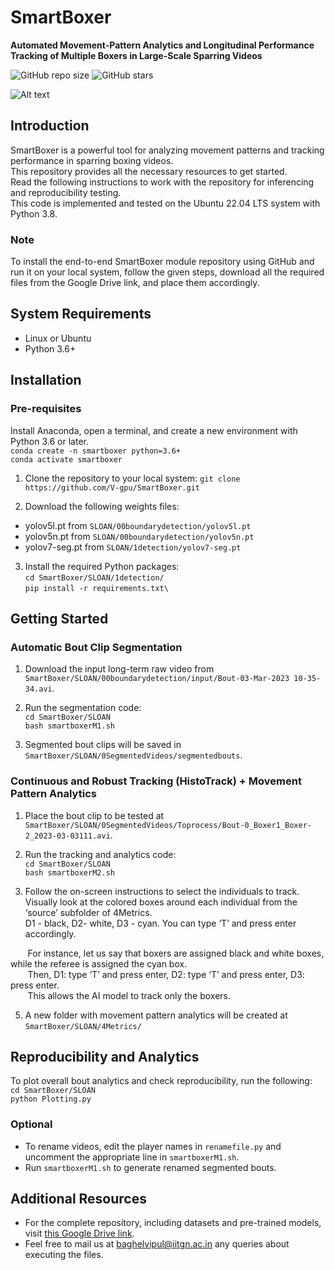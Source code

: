 # SmartBoxer
**Automated Movement-Pattern Analytics and Longitudinal Performance Tracking of Multiple Boxers in Large-Scale Sparring Videos**

![GitHub repo size](https://img.shields.io/github/repo-size/V-gpu/SmartBoxer)
![GitHub stars](https://img.shields.io/github/stars/V-gpu/SmartBoxer)

![Alt text](SLOAN/Demonstration_Figure.jpg?raw=true "Movement Pattern Analysis of Two Boxers throughout a Bout using 4 Quantitative Metrics")

## Introduction
SmartBoxer is a powerful tool for analyzing movement patterns and tracking performance in sparring boxing videos. <br> 
This repository provides all the necessary resources to get started. <br>
Read the following instructions to work with the repository for inferencing and reproducibility testing.<br>
This code is implemented and tested on the Ubuntu 22.04 LTS system with Python 3.8.

### Note
To install the end-to-end SmartBoxer module repository using GitHub and run it on your local system, follow the given steps, download all the required files from the Google Drive link, and place them accordingly.

## System Requirements
- Linux or Ubuntu
- Python 3.6+

## Installation
### Pre-requisites
Install Anaconda, open a terminal, and create a new environment with Python 3.6 or later. <br>
  `conda create -n smartboxer python=3.6+`<br>
  `conda activate smartboxer`
   
1. Clone the repository to your local system:
`git clone https://github.com/V-gpu/SmartBoxer.git`

2. Download the following weights files:
- yolov5l.pt from `SLOAN/00boundarydetection/yolov5l.pt`
- yolov5n.pt from `SLOAN/00boundarydetection/yolov5n.pt`
- yolov7-seg.pt from `SLOAN/1detection/yolov7-seg.pt`

3. Install the required Python packages:<br>
`cd SmartBoxer/SLOAN/1detection/` <br>
`pip install -r requirements.txt\`

## Getting Started
### Automatic Bout Clip Segmentation
1. Download the input long-term raw video from `SmartBoxer/SLOAN/00boundarydetection/input/Bout-03-Mar-2023 10-35-34.avi`.

2. Run the segmentation code:<br>
`cd SmartBoxer/SLOAN`<br>
`bash smartboxerM1.sh`

3. Segmented bout clips will be saved in `SmartBoxer/SLOAN/0SegmentedVideos/segmentedbouts`.

### Continuous and Robust Tracking (HistoTrack) + Movement Pattern Analytics
1. Place the bout clip to be tested at `SmartBoxer/SLOAN/0SegmentedVideos/Toprocess/Bout-0_Boxer1_Boxer-2_2023-03-03111.avi`.

2. Run the tracking and analytics code:<br>
`cd SmartBoxer/SLOAN`<br>
`bash smartboxerM2.sh`

3. Follow the on-screen instructions to select the individuals to track. <br>
Visually look at the colored boxes around each individual from the ‘source’ subfolder of 4Metrics. <br>
D1 - black, D2- white, D3 - cyan. You can type ‘T’ and press enter accordingly. <br>

&nbsp;&nbsp;&nbsp;&nbsp;&nbsp;&nbsp; For instance, let us say that boxers are assigned black and white boxes, while the referee is assigned the cyan box. <br>
&nbsp;&nbsp;&nbsp;&nbsp;&nbsp;&nbsp; Then, D1: type ‘T’ and press enter, D2: type ‘T’ and press enter, D3: press enter. <br>
&nbsp;&nbsp;&nbsp;&nbsp;&nbsp;&nbsp; This allows the AI model to track only the boxers.

5. A new folder with movement pattern analytics will be created at `SmartBoxer/SLOAN/4Metrics/`

## Reproducibility and Analytics
To plot overall bout analytics and check reproducibility, run the following:<br>
`cd SmartBoxer/SLOAN`<br>
`python Plotting.py`

### Optional
- To rename videos, edit the player names in `renamefile.py` and uncomment the appropriate line in `smartboxerM1.sh`.
- Run `smartboxerM1.sh` to generate renamed segmented bouts.

## Additional Resources
- For the complete repository, including datasets and pre-trained models, visit [this Google Drive link](https://drive.google.com/drive/folders/1zMeZAZI32kszZup85OTsRsr5KrcppYjQ).
- Feel free to mail us at baghelvipul@iitgn.ac.in any queries about executing the files.
